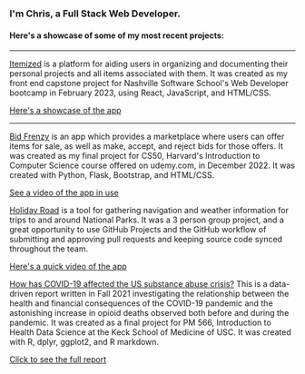 ### I'm Chris, a Full Stack Web Developer. 

#### Here's a showcase of some of my most recent projects:

***
[Itemized](https://github.com/ristopherCh/itemized) is a platform for aiding users in organizing and documenting their personal projects and all items associated with them. It was created as my front end capstone project for Nashville Software School's Web Developer bootcamp in February 2023, using React, JavaScript, and HTML/CSS.  

[Here's a showcase of the app](https://youtu.be/DuclT6BHbV4)

---

[Bid Frenzy](https://github.com/ristopherCh/cs50-final-project) is an app which provides a marketplace where users can offer items for sale, as well as make, accept, and reject bids for those offers. It was created as my final project for CS50, Harvard's Introduction to Computer Science course offered on udemy.com, in December 2022. It was created with Python, Flask, Bootstrap, and HTML/CSS.  

[See a video of the app in use](https://youtu.be/07QwSRYMB6s)

[Holiday Road](https://github.com/NSS-Day-Cohort-61/holiday-road-holiday-green-team) is a tool for gathering navigation and weather information for trips to and around National Parks. It was a 3 person group project, and a great opportunity to use GitHub Projects and the GitHub workflow of submitting and approving pull requests and keeping source code synced throughout the team.  

[Here's a quick video of the app](https://www.youtube.com/watch?v=H4qBvp1WzMg)

[How has COVID-19 affected the US substance abuse crisis?](https://github.com/ristopherCh/PM-566-my-final-project)
This is a data-driven report written in Fall 2021 investigating the relationship between the health and financial consequences of the COVID-19 pandemic and the astonishing increase in opioid deaths observed both before and during the pandemic. It was created as a final project for PM 566, Introduction to Health Data Science at the Keck School of Medicine of USC. It was created with R, dplyr, ggplot2, and R markdown.  

[Click to see the full report](https://ristopherch.github.io/PM-566-my-final-project/HansonChris_PM566_FinalReport.pdf)


<!--
**ristopherCh/ristopherCh** is a ✨ _special_ ✨ repository because its `README.md` (this file) appears on your GitHub profile.

Here are some ideas to get you started:

- 🔭 I’m currently working on ...
- 🌱 I’m currently learning ...
- 👯 I’m looking to collaborate on ...
- 🤔 I’m looking for help with ...
- 💬 Ask me about ...
- 📫 How to reach me: ...
- 😄 Pronouns: ...
- ⚡ Fun fact: ...
-->
